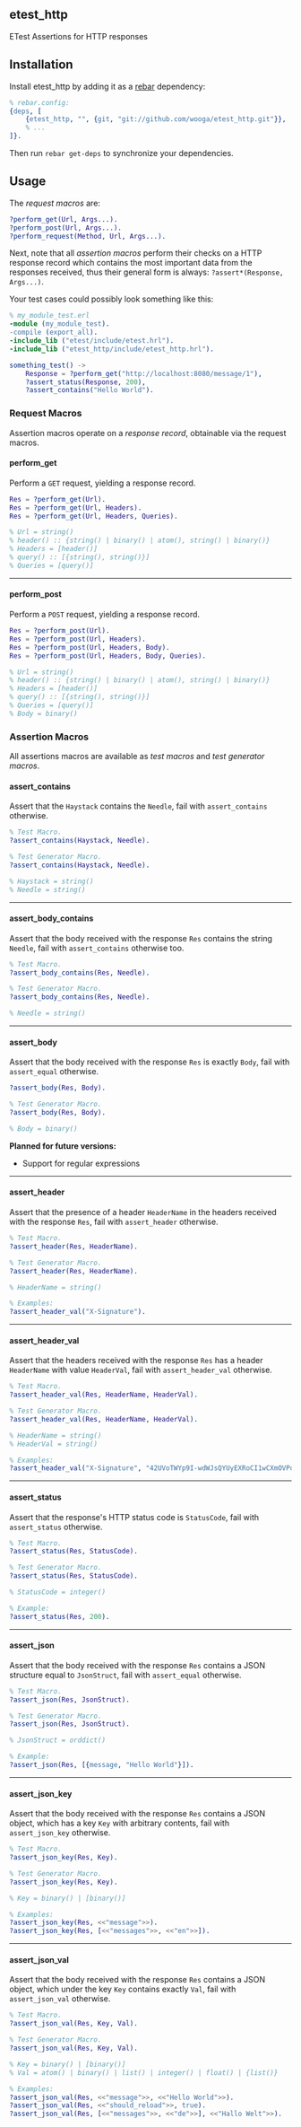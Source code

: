 ## etest_http

ETest Assertions for HTTP responses



## Installation

Install etest_http by adding it as a [rebar](https://github.com/basho/rebar) dependency:

```erlang
% rebar.config:
{deps, [
    {etest_http, "", {git, "git://github.com/wooga/etest_http.git"}},
    % ...
]}.
```

Then run `rebar get-deps` to synchronize your dependencies.



## Usage

The _request macros_ are:

```erlang
?perform_get(Url, Args...).
?perform_post(Url, Args...).
?perform_request(Method, Url, Args...).
```

Next, note that all _assertion macros_ perform their checks on a HTTP response record which contains the most important data from the responses received, thus their general form is always: `?assert*(Response, Args...)`.

Your test cases could possibly look something like this:
```erlang
% my_module_test.erl
-module (my_module_test).
-compile (export_all).
-include_lib ("etest/include/etest.hrl").
-include_lib ("etest_http/include/etest_http.hrl").

something_test() ->
    Response = ?perform_get("http://localhost:8080/message/1"),
    ?assert_status(Response, 200),
    ?assert_contains("Hello World").
```



### Request Macros

Assertion macros operate on a _response record_, obtainable via the request macros.

#### perform_get

Perform a `GET` request, yielding a response record.

```erlang
Res = ?perform_get(Url).
Res = ?perform_get(Url, Headers).
Res = ?perform_get(Url, Headers, Queries).

% Url = string()
% header() :: {string() | binary() | atom(), string() | binary()}
% Headers = [header()]
% query() :: [{string(), string()}]
% Queries = [query()]
```

****

#### perform_post

Perform a `POST` request, yielding a response record.

```erlang
Res = ?perform_post(Url).
Res = ?perform_post(Url, Headers).
Res = ?perform_post(Url, Headers, Body).
Res = ?perform_post(Url, Headers, Body, Queries).

% Url = string()
% header() :: {string() | binary() | atom(), string() | binary()}
% Headers = [header()]
% query() :: [{string(), string()}]
% Queries = [query()]
% Body = binary()
```


### Assertion Macros

All assertions macros are available as _test macros_ and _test generator macros_.

#### assert_contains

Assert that the `Haystack` contains the `Needle`, fail with `assert_contains` otherwise.

```erlang
% Test Macro.
?assert_contains(Haystack, Needle).

% Test Generator Macro.
?assert_contains(Haystack, Needle).

% Haystack = string()
% Needle = string()
```

****

#### assert_body_contains

Assert that the body received with the response `Res` contains the string `Needle`, fail with `assert_contains` otherwise too.

```erlang
% Test Macro.
?assert_body_contains(Res, Needle).

% Test Generator Macro.
?assert_body_contains(Res, Needle).

% Needle = string()
```

****

#### assert_body

Assert that the body received with the response `Res` is exactly `Body`, fail with `assert_equal` otherwise.

```erlang
?assert_body(Res, Body).

% Test Generator Macro.
?assert_body(Res, Body).

% Body = binary()
```

**Planned for future versions:**
* Support for regular expressions

****

#### assert_header

Assert that the presence of a header `HeaderName` in the headers received with the response `Res`, fail with `assert_header` otherwise.

```erlang
% Test Macro.
?assert_header(Res, HeaderName).

% Test Generator Macro.
?assert_header(Res, HeaderName).

% HeaderName = string()

% Examples:
?assert_header_val("X-Signature").
```

****

#### assert_header_val

Assert that the headers received with the response `Res` has a header `HeaderName` with value `HeaderVal`, fail with `assert_header_val` otherwise.

```erlang
% Test Macro.
?assert_header_val(Res, HeaderName, HeaderVal).

% Test Generator Macro.
?assert_header_val(Res, HeaderName, HeaderVal).

% HeaderName = string()
% HeaderVal = string()

% Examples:
?assert_header_val("X-Signature", "42UVoTWYp9I-wdWJsQYUyEXRoCI1wCXmOVPqwdV8LU0=").
```

****

#### assert_status

Assert that the response's HTTP status code is `StatusCode`, fail with `assert_status` otherwise.

```erlang
% Test Macro.
?assert_status(Res, StatusCode).

% Test Generator Macro.
?assert_status(Res, StatusCode).

% StatusCode = integer()

% Example:
?assert_status(Res, 200).
```

****

#### assert_json

Assert that the body received with the response `Res` contains a JSON structure equal to `JsonStruct`, fail with `assert_equal` otherwise.

```erlang
% Test Macro.
?assert_json(Res, JsonStruct).

% Test Generator Macro.
?assert_json(Res, JsonStruct).

% JsonStruct = orddict()

% Example:
?assert_json(Res, [{message, "Hello World"}]).
```

****

#### assert_json_key

Assert that the body received with the response `Res` contains a JSON object, which has a key `Key` with arbitrary contents, fail with `assert_json_key` otherwise.

```erlang
% Test Macro.
?assert_json_key(Res, Key).

% Test Generator Macro.
?assert_json_key(Res, Key).

% Key = binary() | [binary()]

% Examples:
?assert_json_key(Res, <<"message">>).
?assert_json_key(Res, [<<"messages">>, <<"en">>]).
```

****

#### assert_json_val

Assert that the body received with the response `Res` contains a JSON object, which under the key `Key` contains exactly `Val`, fail with `assert_json_val` otherwise.

```erlang
% Test Macro.
?assert_json_val(Res, Key, Val).

% Test Generator Macro.
?assert_json_val(Res, Key, Val).

% Key = binary() | [binary()]
% Val = atom() | binary() | list() | integer() | float() | {list()}

% Examples:
?assert_json_val(Res, <<"message">>, <<"Hello World">>).
?assert_json_val(Res, <<"should_reload">>, true).
?assert_json_val(Res, [<<"messages">>, <<"de">>], <<"Hallo Welt">>).
```
